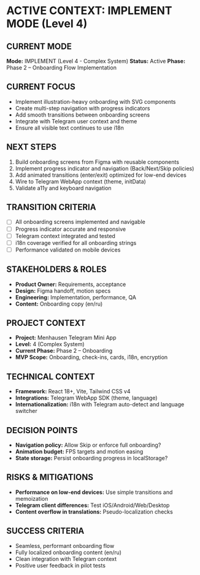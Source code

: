 # ACTIVE CONTEXT: IMPLEMENT MODE (Level 4)

## CURRENT MODE
**Mode:** IMPLEMENT (Level 4 - Complex System)
**Status:** Active
**Phase:** Phase 2 – Onboarding Flow Implementation

## CURRENT FOCUS
- Implement illustration-heavy onboarding with SVG components
- Create multi-step navigation with progress indicators
- Add smooth transitions between onboarding screens
- Integrate with Telegram user context and theme
- Ensure all visible text continues to use i18n

## NEXT STEPS
1. Build onboarding screens from Figma with reusable components
2. Implement progress indicator and navigation (Back/Next/Skip policies)
3. Add animated transitions (enter/exit) optimized for low-end devices
4. Wire to Telegram WebApp context (theme, initData)
5. Validate a11y and keyboard navigation

## TRANSITION CRITERIA
- [ ] All onboarding screens implemented and navigable
- [ ] Progress indicator accurate and responsive
- [ ] Telegram context integrated and tested
- [ ] i18n coverage verified for all onboarding strings
- [ ] Performance validated on mobile devices

## STAKEHOLDERS & ROLES
- **Product Owner:** Requirements, acceptance
- **Design:** Figma handoff, motion specs
- **Engineering:** Implementation, performance, QA
- **Content:** Onboarding copy (en/ru)

## PROJECT CONTEXT
- **Project:** Menhausen Telegram Mini App
- **Level:** 4 (Complex System)
- **Current Phase:** Phase 2 – Onboarding
- **MVP Scope:** Onboarding, check-ins, cards, i18n, encryption

## TECHNICAL CONTEXT
- **Framework:** React 18+, Vite, Tailwind CSS v4
- **Integrations:** Telegram WebApp SDK (theme, language)
- **Internationalization:** i18n with Telegram auto-detect and language switcher

## DECISION POINTS
- **Navigation policy:** Allow Skip or enforce full onboarding?
- **Animation budget:** FPS targets and motion easing
- **State storage:** Persist onboarding progress in localStorage?

## RISKS & MITIGATIONS
- **Performance on low-end devices:** Use simple transitions and memoization
- **Telegram client differences:** Test iOS/Android/Web/Desktop
- **Content overflow in translations:** Pseudo-localization checks

## SUCCESS CRITERIA
- Seamless, performant onboarding flow
- Fully localized onboarding content (en/ru)
- Clean integration with Telegram context
- Positive user feedback in pilot tests

